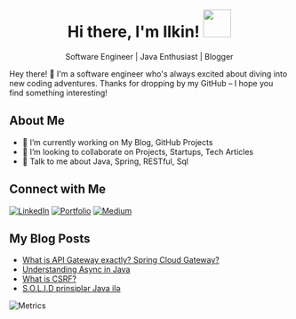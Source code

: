 <!-- <div align="center">
<img width="100%" height = "250px" src="https://cdn.pixabay.com/photo/2018/01/14/23/12/nature-3082832_1280.jpg" alt="cover" />
</div> -->

<h1 align="center"> Hi there, I'm Ilkin! <img src = "https://raw.githubusercontent.com/MartinHeinz/MartinHeinz/master/wave.gif" width = 50px> </h1>

<p align="center">Software Engineer | Java Enthusiast | Blogger</p>

<div size='20px' > Hey there! 👋 I'm a software engineer who's always excited about diving into new coding adventures. 
Thanks for dropping by my GitHub – I hope you find something interesting!
</div>

## About Me

- 🔭 I’m currently working on My Blog, GitHub Projects
- 👯 I’m looking to collaborate on Projects, Startups, Tech Articles
- 💬 Talk to me about Java, Spring, RESTful, Sql

## Connect with Me

[![LinkedIn](https://img.shields.io/badge/LinkedIn-0077B5?style=flat-square&logo=linkedin&logoColor=white)](https://www.linkedin.com/in/ilkin-mehdiyev/)
[![Portfolio](https://img.shields.io/badge/Portfolio-1DA1F2?style=flat-square&logo=google-chrome&logoColor=white)](https://www.ilkinmehdiyev.com)
[![Medium](https://img.shields.io/badge/Medium-12100E?style=flat-square&logo=medium&logoColor=white)](https://medium.com/@mehdiyevilkin)

[//]: # (![Ilkin Mehdiyev's GitHub stats]&#40;https://github-readme-stats.vercel.app/api?username=ilkin0&theme=dark&show_icons=true&#41;)

[//]: # (<!-- <p><img align="left" src="https://github-readme-stats.vercel.app/api/top-langs?username=ilkin0&show_icons=true&locale=en&layout=compact" alt="ilkin0" /></p> -->)

<h2> My Blog Posts </h2>

<!-- BLOG-POST-LIST:START -->
- [What is API Gateway exactly? Spring Cloud Gateway?](https://medium.com/@mehdiyevilkin/what-is-api-gateway-exactly-spring-cloud-gateway-3c43b269e3ab?source=rss-9d74f3472314------2)
- [Understanding Async in Java](https://medium.com/@mehdiyevilkin/understanding-async-in-java-713e22819294?source=rss-9d74f3472314------2)
- [What is CSRF?](https://medium.com/@mehdiyevilkin/what-is-csrf-79778fc747a2?source=rss-9d74f3472314------2)
- [S.O.L.I.D prinsiplər Java ilə](https://medium.com/@mehdiyevilkin/solid-prinspler-2c696ac4f285?source=rss-9d74f3472314------2)
<!-- BLOG-POST-LIST:END -->
![Metrics](https://github-readme-stats.vercel.app/api/top-langs?username=ilkin0&show_icons=true&theme=dracula&locale=en&layout=compact)
